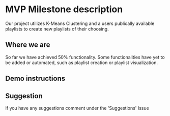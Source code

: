 # MVP Milestone description

Our project utilizes K-Means Clustering and a users publically available playlists 
  to create new playlists of their choosing.

## Where we are

So far we have achieved 50% functionality. Some functionalities have yet to be added 
  or automated, such as playlist creation or playlist visualization. 

## Demo instructions

## Suggestion
If you have any suggestions comment under the 'Suggestions' Issue
